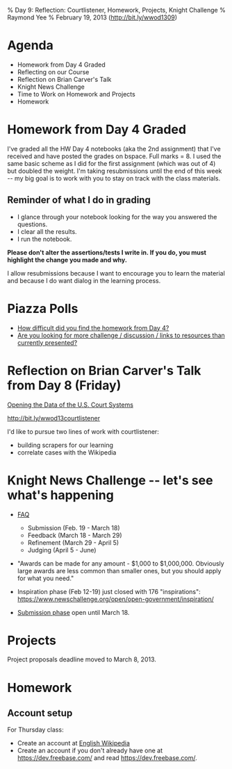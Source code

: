 % Day 9:  Reflection: Courtlistener, Homework, Projects, Knight Challenge
% Raymond Yee 
% February 19, 2013 (<http://bit.ly/wwod1309>)

# Agenda

* Homework from Day 4 Graded
* Reflecting on our Course
* Reflection on Brian Carver's Talk 
* Knight News Challenge
* Time to Work on Homework and Projects
* Homework

# Homework from Day 4 Graded

I've graded all the HW Day 4 notebooks (aka the 2nd assignment) that I've
received and have posted the grades on bspace. Full marks = 8. I used the same
basic scheme as I did for the first assignment (which was out of 4) but doubled
the weight. I'm taking resubmissions until the end of this week -- my big goal
is to work with you to stay on track with the class materials.

## Reminder of what I do in grading

* I glance through your notebook looking for the way you answered the questions.
* I clear all the results.
* I run the notebook.

**Please don't alter the assertions/tests I write in.  If you do, you must highlight the change you made and why.**

I allow resubmissions because I want to encourage you to learn the material and because I do want dialog in the
learning process.

# Piazza Polls

* [How difficult did you find the homework from Day 4?](https://piazza.com/class#spring2013/info290t/37)
* [Are you looking for more challenge / discussion / links to resources than currently presented?](https://piazza.com/class#spring2013/info290t/38)

# Reflection on Brian Carver's Talk from Day 8 (Friday)

[Opening the Data of the U.S. Court Systems](https://docs.google.com/file/d/0B-NkkRVaYqkUUFRfNXFhWnIydXM/edit?usp=sharing&pli=1)

<http://bit.ly/wwod13courtlistener>

I'd like to pursue two lines of work with courtlistener:
* building scrapers for our learning
* correlate cases with the Wikipedia

# Knight News Challenge -- let's see what's happening

* [FAQ](https://www.newschallenge.org/faq)
    * Submission (Feb. 19 - March 18)
    * Feedback (March 18 - March 29)
    * Refinement (March 29 - April 5)
    * Judging (April 5 - June)
    
* "Awards can be made for any amount - $1,000 to $1,000,000. Obviously large
awards are less common than smaller ones, but you should apply for what you
need."

* Inspiration phase (Feb 12-19) just closed with 176 "inspirations": <https://www.newschallenge.org/open/open-government/inspiration/>

* [Submission phase](https://www.newschallenge.org/open/open-government/submission/) open until March 18.  

# Projects

Project proposals deadline moved to March 8, 2013.

# Homework

##  Account setup

For Thursday class:

* Create an account at [English Wikipedia](http://en.wikipedia.org/wiki/Main_Page) 
* Create an account if you don't already have one at <https://dev.freebase.com/> and read <https://dev.freebase.com/>.



